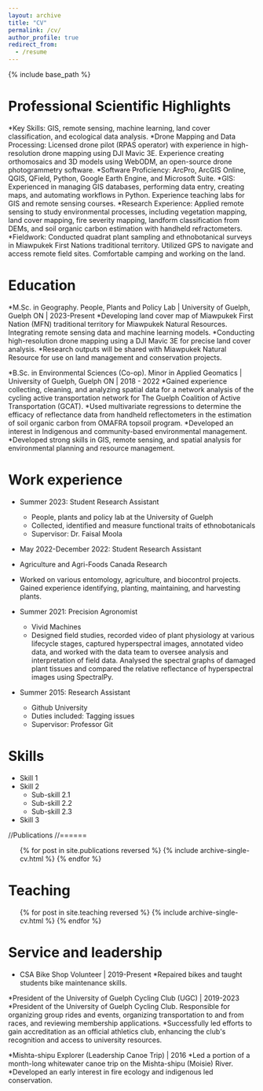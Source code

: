 ```yaml
---
layout: archive
title: "CV"
permalink: /cv/
author_profile: true
redirect_from:
  - /resume
---
```


{% include base_path %}

Professional Scientific Highlights
======
*Key Skills: GIS, remote sensing, machine learning, land cover classification, and ecological data analysis. 
*Drone Mapping and Data Processing: Licensed drone pilot (RPAS operator) with experience in high-resolution drone mapping using DJI Mavic 3E. Experience creating orthomosaics and 3D models using WebODM, an open-source drone photogrammetry software.
*Software Proficiency: ArcPro, ArcGIS Online, QGIS, QField, Python, Google Earth Engine, and Microsoft Suite.
*GIS: Experienced in managing GIS databases, performing data entry, creating maps, and automating workflows in Python. Experience teaching labs for GIS and remote sensing courses.
*Research Experience: Applied remote sensing to study environmental processes, including vegetation mapping, land cover mapping, fire severity mapping, landform classification from DEMs, and soil organic carbon estimation with handheld refractometers.
*Fieldwork: Conducted quadrat plant sampling and ethnobotanical surveys in Miawpukek First Nations traditional territory. Utilized GPS to navigate and access remote field sites. Comfortable camping and working on the land. 

Education
======
*M.Sc. in Geography. People, Plants and Policy Lab | University of Guelph, Guelph ON | 2023-Present 
  *Developing land cover map of Miawpukek First Nation (MFN) traditional territory for Miawpukek Natural Resources. Integrating remote sensing data and machine learning models.
  *Conducting high-resolution drone mapping using a DJI Mavic 3E for precise land cover analysis.
  *Research outputs will be shared with Miawpukek Natural Resource for use on land management and conservation projects. 

*B.Sc. in Environmental Sciences (Co-op). Minor in Applied Geomatics  | University of Guelph, Guelph ON | 2018 - 2022
  *Gained experience collecting, cleaning, and analyzing spatial data for a network analysis of the cycling active transportation network for The Guelph Coalition of Active Transportation (GCAT).
  *Used multivariate regressions to determine the efficacy of reflectance data from handheld reflectometers in the estimation of soil organic carbon from OMAFRA topsoil program.
  *Developed an interest in Indigenous and community-based environmental management.
  *Developed strong skills in GIS, remote sensing, and spatial analysis for environmental planning and resource management. 

Work experience
======
* Summer 2023: Student Research Assistant
  * People, plants and policy lab at the University of Guelph
  * Collected, identified and measure functional traits of ethnobotanicals 
  * Supervisor: Dr. Faisal Moola
    
*  May 2022-December 2022: Student Research Assistant
  * Agriculture and Agri-Foods Canada Research
  * Worked on various entomology, agriculture, and biocontrol projects. Gained experience identifying, planting, maintaining, and harvesting plants.


* Summer 2021: Precision Agronomist
  * Vivid Machines
  * Designed field studies, recorded video of plant physiology at various lifecycle stages, captured hyperspectral images, annotated video data, and worked with the data team to oversee analysis and interpretation of field data. Analysed the spectral graphs of damaged plant tissues and compared the relative reflectance of hyperspectral images using SpectralPy.
  

* Summer 2015: Research Assistant
  * Github University
  * Duties included: Tagging issues
  * Supervisor: Professor Git
  
Skills
======
* Skill 1
* Skill 2
  * Sub-skill 2.1
  * Sub-skill 2.2
  * Sub-skill 2.3
* Skill 3

//Publications
//======
  <ul>{% for post in site.publications reversed %}
    {% include archive-single-cv.html %}
  {% endfor %}</ul>
  
Teaching
======
  <ul>{% for post in site.teaching reversed %}
    {% include archive-single-cv.html %}
  {% endfor %}</ul>
  
Service and leadership
======
* CSA Bike Shop Volunteer | 2019-Present 
  *Repaired bikes and taught students bike maintenance skills.

*President of the University of Guelph Cycling Club (UGC) | 2019-2023
  *President of the University of Guelph Cycling Club. Responsible for organizing group rides and events, organizing transportation to and from races, and reviewing membership applications.
  *Successfully led efforts to gain accreditation as an official athletics club, enhancing the club's recognition and access to university resources.

*Mishta-shipu Explorer (Leadership Canoe Trip) | 2016
  *Led a portion of a month-long whitewater canoe trip on the Mishta-shipu (Moisie) River.
  *Developed an early interest in fire ecology and indigenous led conservation.


